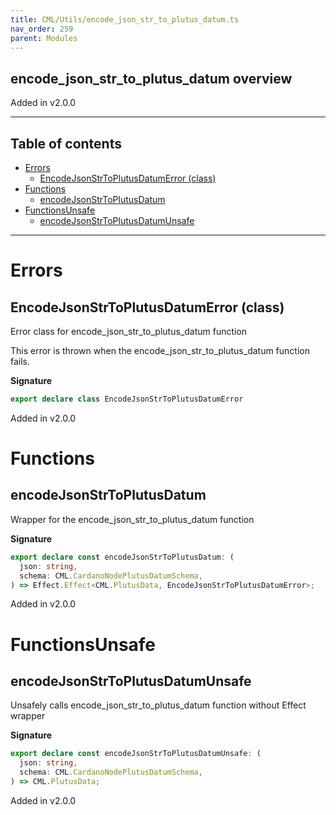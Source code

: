 ```yaml
---
title: CML/Utils/encode_json_str_to_plutus_datum.ts
nav_order: 259
parent: Modules
---
```


## encode_json_str_to_plutus_datum overview

Added in v2.0.0

---

<h2 class="text-delta">Table of contents</h2>

- [Errors](#errors)
  - [EncodeJsonStrToPlutusDatumError (class)](#encodejsonstrtoplutusdatumerror-class)
- [Functions](#functions)
  - [encodeJsonStrToPlutusDatum](#encodejsonstrtoplutusdatum)
- [FunctionsUnsafe](#functionsunsafe)
  - [encodeJsonStrToPlutusDatumUnsafe](#encodejsonstrtoplutusdatumunsafe)

---

# Errors

## EncodeJsonStrToPlutusDatumError (class)

Error class for encode_json_str_to_plutus_datum function

This error is thrown when the encode_json_str_to_plutus_datum function fails.

**Signature**

```ts
export declare class EncodeJsonStrToPlutusDatumError
```

Added in v2.0.0

# Functions

## encodeJsonStrToPlutusDatum

Wrapper for the encode_json_str_to_plutus_datum function

**Signature**

```ts
export declare const encodeJsonStrToPlutusDatum: (
  json: string,
  schema: CML.CardanoNodePlutusDatumSchema,
) => Effect.Effect<CML.PlutusData, EncodeJsonStrToPlutusDatumError>;
```

Added in v2.0.0

# FunctionsUnsafe

## encodeJsonStrToPlutusDatumUnsafe

Unsafely calls encode_json_str_to_plutus_datum function without Effect wrapper

**Signature**

```ts
export declare const encodeJsonStrToPlutusDatumUnsafe: (
  json: string,
  schema: CML.CardanoNodePlutusDatumSchema,
) => CML.PlutusData;
```

Added in v2.0.0
